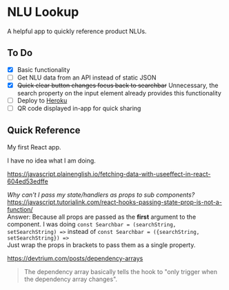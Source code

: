 # NLU Lookup

A helpful app to quickly reference product NLUs.

## To Do
- [x] Basic functionality
- [ ] Get NLU data from an API instead of static JSON
- [x] ~~Quick clear button changes focus back to searchbar~~ Unnecessary, the search property on the input element already provides this functionality
- [ ] Deploy to [Heroku](https://vitejs.dev/guide/static-deploy.html#heroku)
- [ ] QR code displayed in-app for quick sharing

## Quick Reference

My first React app.

I have no idea what I am doing.

https://javascript.plainenglish.io/fetching-data-with-useeffect-in-react-604ed53edffe

*Why can't I pass my state/handlers as props to sub components?*  
https://javascript.tutorialink.com/react-hooks-passing-state-prop-is-not-a-function/  
Answer: Because all props are passed as the **first** argument to the component. I was doing `const Searchbar = (searchString, setSearchString) =>` instead of `const Searchbar = ({searchString, setSearchString}) =>`  
Just wrap the props in brackets to pass them as a single property.

https://devtrium.com/posts/dependency-arrays  
>The dependency array basically tells the hook to "only trigger when the dependency array changes".
